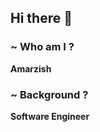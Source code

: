 ## Hi there 👋
<h3> ~ Who am I ? </h3> <b>Amarzish </b>


<h3> ~ Background ? </h3> <b>Software Engineer </b>


<!--
**AmarzishQadeer/AmarzishQadeer** is a ✨ _special_ ✨ repository because its `README.md` (this file) appears on your GitHub profile.

Here are some ideas to get you started:

- 🔭 I’m currently working on ...
- 🌱 I’m currently learning ...
- 👯 I’m looking to collaborate on ...
- 🤔 I’m looking for help with ...
- 💬 Ask me about ...
- 📫 How to reach me: ...
- 😄 Pronouns: ...
- ⚡ Fun fact: ...
-->
